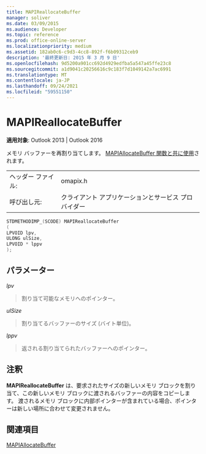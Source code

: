 ```yaml
---
title: MAPIReallocateBuffer
manager: soliver
ms.date: 03/09/2015
ms.audience: Developer
ms.topic: reference
ms.prod: office-online-server
ms.localizationpriority: medium
ms.assetid: 182ab0c6-c9d3-4cc8-892f-f6b09312ceb9
description: '最終更新日: 2015 年 3 月 9 日'
ms.openlocfilehash: 9d5200a901cc692d4929edfba5a547a45ffe23c8
ms.sourcegitcommit: a1d9041c20256616c9c183f7d1049142a7ac6991
ms.translationtype: MT
ms.contentlocale: ja-JP
ms.lasthandoff: 09/24/2021
ms.locfileid: "59551150"
---
```

# <a name="mapireallocatebuffer"></a>MAPIReallocateBuffer

  
  
**適用対象**: Outlook 2013 | Outlook 2016 
  
メモリ バッファーを再割り当てします。 [MAPIAllocateBuffer 関数と共に使用](mapiallocatebuffer.md)されます。 
  
|||
|:-----|:-----|
|ヘッダー ファイル:  <br/> |omapix.h  <br/> |
|呼び出し元:  <br/> |クライアント アプリケーションとサービス プロバイダー  <br/> |
   
```cpp
STDMETHODIMP_(SCODE) MAPIReallocateBuffer
(
LPVOID lpv, 
ULONG ulSize, 
LPVOID * lppv
);
```

## <a name="parameters"></a>パラメーター

 _lpv_
  
> 割り当て可能なメモリへのポインター。
    
 _ulSize_
  
> 割り当てるバッファーのサイズ (バイト単位)。
    
 _lppv_
  
> 返される割り当てられたバッファーへのポインター。
    
## <a name="remarks"></a>注釈

 **MAPIReallocateBuffer** は、要求されたサイズの新しいメモリ ブロックを割り当て、この新しいメモリ ブロックに渡されるバッファーの内容をコピーします。 渡されるメモリ ブロックに内部ポインターが含まれている場合、ポインターは新しい場所に合わせて変更されません。 
  
## <a name="see-also"></a>関連項目



[MAPIAllocateBuffer](mapiallocatebuffer.md)

